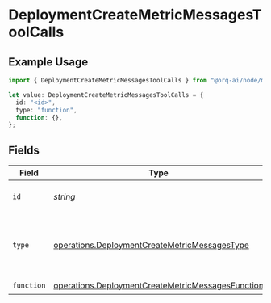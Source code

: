 # DeploymentCreateMetricMessagesToolCalls

## Example Usage

```typescript
import { DeploymentCreateMetricMessagesToolCalls } from "@orq-ai/node/models/operations";

let value: DeploymentCreateMetricMessagesToolCalls = {
  id: "<id>",
  type: "function",
  function: {},
};
```

## Fields

| Field                                                                                                                  | Type                                                                                                                   | Required                                                                                                               | Description                                                                                                            |
| ---------------------------------------------------------------------------------------------------------------------- | ---------------------------------------------------------------------------------------------------------------------- | ---------------------------------------------------------------------------------------------------------------------- | ---------------------------------------------------------------------------------------------------------------------- |
| `id`                                                                                                                   | *string*                                                                                                               | :heavy_check_mark:                                                                                                     | The ID of the tool call.                                                                                               |
| `type`                                                                                                                 | [operations.DeploymentCreateMetricMessagesType](../../models/operations/deploymentcreatemetricmessagestype.md)         | :heavy_check_mark:                                                                                                     | The type of the tool. Currently, only `function` is supported.                                                         |
| `function`                                                                                                             | [operations.DeploymentCreateMetricMessagesFunction](../../models/operations/deploymentcreatemetricmessagesfunction.md) | :heavy_check_mark:                                                                                                     | N/A                                                                                                                    |